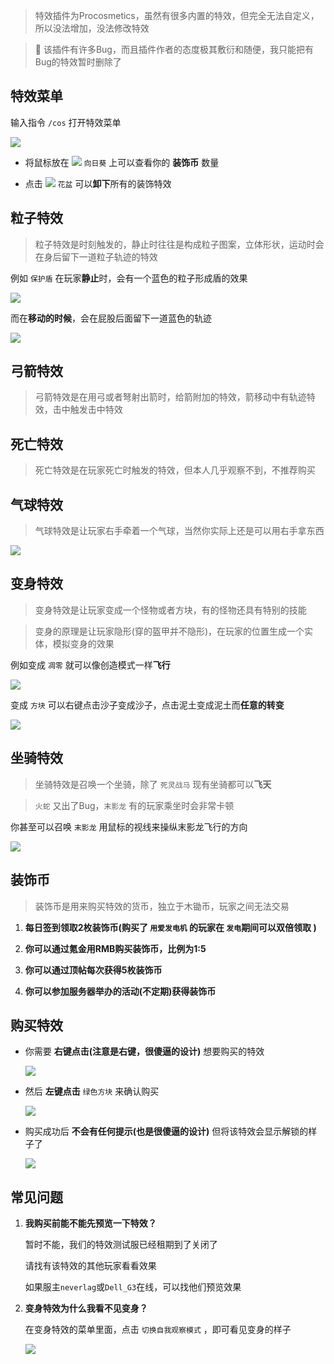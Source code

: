 > 特效插件为Procosmetics，虽然有很多内置的特效，但完全无法自定义，所以没法增加，没法修改特效

> 💩 该插件有许多Bug，而且插件作者的态度极其敷衍和随便，我只能把有Bug的特效暂时删除了

## 特效菜单
输入指令 `/cos` 打开特效菜单

![](pics/cosmenu.png)

+ 将鼠标放在 ![](pics/sunflower.png) `向日葵` 上可以查看你的 **装饰币** 数量 

+ 点击 ![](pics/flower_pot.png) `花盆` 可以**卸下**所有的装饰特效

## 粒子特效 
> 粒子特效是时刻触发的，静止时往往是构成粒子图案，立体形状，运动时会在身后留下一道粒子轨迹的特效

例如 `保护盾` 在玩家**静止**时，会有一个蓝色的粒子形成盾的效果

![](pics/shield.png)

而在**移动的时候**，会在屁股后面留下一道蓝色的轨迹

![](pics/bluestail.png)

## 弓箭特效
> 弓箭特效是在用弓或者弩射出箭时，给箭附加的特效，箭移动中有轨迹特效，击中触发击中特效

## 死亡特效
> 死亡特效是在玩家死亡时触发的特效，但本人几乎观察不到，不推荐购买

## 气球特效
> 气球特效是让玩家右手牵着一个气球，当然你实际上还是可以用右手拿东西

![](pics/ballon.png)

## 变身特效
> 变身特效是让玩家变成一个怪物或者方块，有的怪物还具有特别的技能

> 变身的原理是让玩家隐形(穿的盔甲并不隐形)，在玩家的位置生成一个实体，模拟变身的效果

例如变成 `凋零` 就可以像创造模式一样**飞行**

![](pics/morph.png)

变成 `方块` 可以右键点击沙子变成沙子，点击泥土变成泥土而**任意的转变**

![](pics/sand.png)

## 坐骑特效
> 坐骑特效是召唤一个坐骑，除了 `死灵战马` 现有坐骑都可以**飞天**

> `火蛇` 又出了Bug，`末影龙` 有的玩家乘坐时会非常卡顿

你甚至可以召唤 `末影龙` 用鼠标的视线来操纵末影龙飞行的方向

![](pics/dragon.png)

## 装饰币
> 装饰币是用来购买特效的货币，独立于木锄币，玩家之间无法交易

1. **每日签到领取2枚装饰币(购买了 `用爱发电机` 的玩家在 `发电`期间可以双倍领取 )**

2. **你可以通过氪金用RMB购买装饰币，比例为1:5**

3. **你可以通过顶帖每次获得5枚装饰币**

4. **你可以参加服务器举办的活动(不定期)获得装饰币**

## 购买特效

+ 你需要 **右键点击(注意是右键，很傻逼的设计)** 想要购买的特效

    ![](pics/cosbuy.png)

+ 然后 **左键点击** `绿色方块` 来确认购买

    ![](pics/cosbuyconfirm.png)

+ 购买成功后 **不会有任何提示(也是很傻逼的设计)**  但将该特效会显示解锁的样子了

    ![](pics/buyok.png)

## 常见问题
1. **我购买前能不能先预览一下特效？**

    暂时不能，我们的特效测试服已经租期到了关闭了

    请找有该特效的其他玩家看看效果

    如果服主`neverlag`或`Dell_G3`在线，可以找他们预览效果

2. **变身特效为什么我看不见变身？**

    在变身特效的菜单里面，点击 `切换自我观察模式` ，即可看见变身的样子

    ![](pics/cosshow.png)